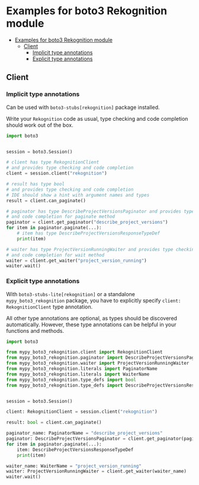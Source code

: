 <a id="examples-for-boto3-rekognition-module"></a>

# Examples for boto3 Rekognition module

- [Examples for boto3 Rekognition module](#examples-for-boto3-rekognition-module)
  - [Client](#client)
    - [Implicit type annotations](#implicit-type-annotations)
    - [Explicit type annotations](#explicit-type-annotations)

<a id="client"></a>

## Client

<a id="implicit-type-annotations"></a>

### Implicit type annotations

Can be used with `boto3-stubs[rekognition]` package installed.

Write your `Rekognition` code as usual, type checking and code completion
should work out of the box.

```python
import boto3


session = boto3.Session()

# client has type RekognitionClient
# and provides type checking and code completion
client = session.client("rekognition")

# result has type bool
# and provides type checking and code completion
# IDE should show a hint with argument names and types
result = client.can_paginate()

# paginator has type DescribeProjectVersionsPaginator and provides type checking
# and code completion for paginate method
paginator = client.get_paginator("describe_project_versions")
for item in paginator.paginate(...):
    # item has type DescribeProjectVersionsResponseTypeDef
    print(item)

# waiter has type ProjectVersionRunningWaiter and provides type checking
# and code completion for wait method
waiter = client.get_waiter("project_version_running")
waiter.wait()
```

<a id="explicit-type-annotations"></a>

### Explicit type annotations

With `boto3-stubs-lite[rekognition]` or a standalone `mypy_boto3_rekognition`
package, you have to explicitly specify `client: RekognitionClient` type
annotation.

All other type annotations are optional, as types should be discovered
automatically. However, these type annotations can be helpful in your functions
and methods.

```python
import boto3

from mypy_boto3_rekognition.client import RekognitionClient
from mypy_boto3_rekognition.paginator import DescribeProjectVersionsPaginator
from mypy_boto3_rekognition.waiter import ProjectVersionRunningWaiter
from mypy_boto3_rekognition.literals import PaginatorName
from mypy_boto3_rekognition.literals import WaiterName
from mypy_boto3_rekognition.type_defs import bool
from mypy_boto3_rekognition.type_defs import DescribeProjectVersionsResponseTypeDef


session = boto3.Session()

client: RekognitionClient = session.client("rekognition")

result: bool = client.can_paginate()

paginator_name: PaginatorName = "describe_project_versions"
paginator: DescribeProjectVersionsPaginator = client.get_paginator(paginator_name)
for item in paginator.paginate(...):
    item: DescribeProjectVersionsResponseTypeDef
    print(item)

waiter_name: WaiterName = "project_version_running"
waiter: ProjectVersionRunningWaiter = client.get_waiter(waiter_name)
waiter.wait()
```
